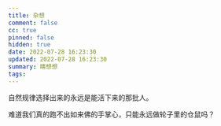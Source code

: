 ```yaml
---
title: 杂想
comment: false
cc: true
pinned: false
hidden: true
date: 2022-07-28 16:23:30
updated: 2022-07-28 16:23:30
summary: 瞎想想
tags:
---
```


自然规律选择出来的永远是能活下来的那批人。

难道我们真的跑不出如来佛的手掌心，只能永远做轮子里的仓鼠吗？